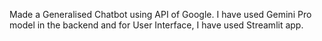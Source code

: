 Made a Generalised Chatbot using API of Google. I have used Gemini Pro model in the backend and for User Interface, I have used Streamlit app.
